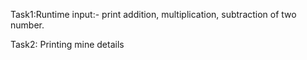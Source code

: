 Task1:Runtime input:-
print addition, multiplication, subtraction of two number.

Task2: 
Printing mine details
